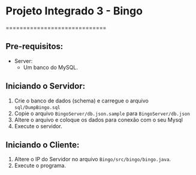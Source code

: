 # Projeto Integrado 3 - Bingo
=============================

## Pre-requisitos:
* Server:
   * Um banco do MySQL.

## Iniciando o Servidor:

1. Crie o banco de dados (schema) e carregue o arquivo `sql/DumpBingo.sql`
2. Copie o arquivo `BingoServer/db.json.sample` para `BingoServer/db.json`
3. Altere o arquivo e coloque os dados para conexão com o seu Mysql
4. Execute o servidor.

## Iniciando o Cliente:

1. Altere o IP do Servidor no arquivo `Bingo/src/bingo/bingo.java`.
2. Execute o programa.
